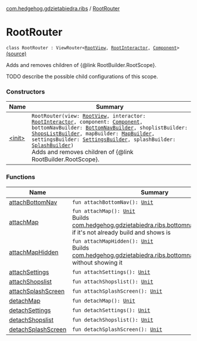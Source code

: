 [com.hedgehog.gdzietabiedra.ribs](../index.md) / [RootRouter](./index.md)

# RootRouter

`class RootRouter : ViewRouter<`[`RootView`](../-root-view/index.md)`, `[`RootInteractor`](../-root-interactor/index.md)`, `[`Component`](../-root-builder/-component/index.md)`>` [(source)](https://github.com/asvid/GdzieTaBiedra/tree/master/app/src/main/java/com/hedgehog/gdzietabiedra/ribs/RootRouter.kt#L24)

Adds and removes children of {@link RootBuilder.RootScope}.

TODO describe the possible child configurations of this scope.

### Constructors

| Name | Summary |
|---|---|
| [&lt;init&gt;](-init-.md) | `RootRouter(view: `[`RootView`](../-root-view/index.md)`, interactor: `[`RootInteractor`](../-root-interactor/index.md)`, component: `[`Component`](../-root-builder/-component/index.md)`, bottomNavBuilder: `[`BottomNavBuilder`](../../com.hedgehog.gdzietabiedra.ribs.bottomnav/-bottom-nav-builder/index.md)`, shoplistBuilder: `[`ShopsListBuilder`](../../com.hedgehog.gdzietabiedra.ribs.bottomnav.shopslist/-shops-list-builder/index.md)`, mapBuilder: `[`MapBuilder`](../../com.hedgehog.gdzietabiedra.ribs.bottomnav.map/-map-builder/index.md)`, settingsBuilder: `[`SettingsBuilder`](../../com.hedgehog.gdzietabiedra.ribs.bottomnav.settings/-settings-builder/index.md)`, splashBuilder: `[`SplashBuilder`](../../com.hedgehog.gdzietabiedra.ribs.splash/-splash-builder/index.md)`)`<br>Adds and removes children of {@link RootBuilder.RootScope}. |

### Functions

| Name | Summary |
|---|---|
| [attachBottomNav](attach-bottom-nav.md) | `fun attachBottomNav(): `[`Unit`](https://kotlinlang.org/api/latest/jvm/stdlib/kotlin/-unit/index.html) |
| [attachMap](attach-map.md) | `fun attachMap(): `[`Unit`](https://kotlinlang.org/api/latest/jvm/stdlib/kotlin/-unit/index.html)<br>Builds [com.hedgehog.gdzietabiedra.ribs.bottomnav.map.MapView](../../com.hedgehog.gdzietabiedra.ribs.bottomnav.map/-map-view/index.md) if it's not already build and shows is |
| [attachMapHidden](attach-map-hidden.md) | `fun attachMapHidden(): `[`Unit`](https://kotlinlang.org/api/latest/jvm/stdlib/kotlin/-unit/index.html)<br>Builds [com.hedgehog.gdzietabiedra.ribs.bottomnav.map.MapView](../../com.hedgehog.gdzietabiedra.ribs.bottomnav.map/-map-view/index.md) without showing it |
| [attachSettings](attach-settings.md) | `fun attachSettings(): `[`Unit`](https://kotlinlang.org/api/latest/jvm/stdlib/kotlin/-unit/index.html) |
| [attachShopslist](attach-shopslist.md) | `fun attachShopslist(): `[`Unit`](https://kotlinlang.org/api/latest/jvm/stdlib/kotlin/-unit/index.html) |
| [attachSplashScreen](attach-splash-screen.md) | `fun attachSplashScreen(): `[`Unit`](https://kotlinlang.org/api/latest/jvm/stdlib/kotlin/-unit/index.html) |
| [detachMap](detach-map.md) | `fun detachMap(): `[`Unit`](https://kotlinlang.org/api/latest/jvm/stdlib/kotlin/-unit/index.html) |
| [detachSettings](detach-settings.md) | `fun detachSettings(): `[`Unit`](https://kotlinlang.org/api/latest/jvm/stdlib/kotlin/-unit/index.html) |
| [detachShopslist](detach-shopslist.md) | `fun detachShopslist(): `[`Unit`](https://kotlinlang.org/api/latest/jvm/stdlib/kotlin/-unit/index.html) |
| [detachSplashScreen](detach-splash-screen.md) | `fun detachSplashScreen(): `[`Unit`](https://kotlinlang.org/api/latest/jvm/stdlib/kotlin/-unit/index.html) |
